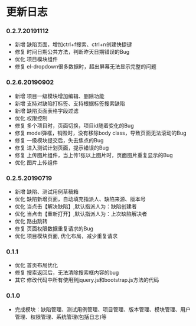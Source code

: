 # 更新日志

### 0.2.7.20191112
* 新增 缺陷页面，增加ctrl+f搜索、ctrl+n创建快捷键
* 修复 时间日期公共方法，判断昨天日期错误的Bug
* 优化 项目模块组件
* 修复 el-dropdown很多数据时，超出屏幕无法显示完整的问题

### 0.2.6.20190902
* 新增 项目一级模块增加编辑、删除功能
* 新增 支持对缺陷打标签、支持根据标签搜索缺陷
* 新增 缺陷页面表格字段过滤
* 优化 权限控制
* 修复 多个项目时，页面切换，项目id随着变化的Bug
* 修复 model弹框，销毁时，没有移除body class，导致页面无法滚动的Bug
* 修复 一级模块提交后，失去焦点的Bug
* 修复 进入测试计划页面，提示错误的Bug
* 修复 上传图片组件，当上传1张以上图片时，页面图片重复显示的Bug
* 优化 图片上传组件

### 0.2.5.20190719
* 新增 缺陷、测试用例草稿箱
* 优化 缺陷新增页面，自动填充指派人、缺陷来源、版本号
* 优化 当点击【解决缺陷】,默认指派人为：缺陷创建者
* 优化 当点击【重新打开】,默认指派人为：上次缺陷解决者
* 优化 路由跳转
* 修复 页面权限数据重复请求的Bug
* 优化 项目模块页面, 优化布局，减少重复请求

### 0.1.1 
* 优化 首页布局优化
* 修复 搜索返回后，无法清除搜索框内容的bug
* 其它 修改代码中所有使用到jquery.js和bootstrap.js方法的代码

### 0.1.0
* 完成模块：缺陷管理、测试用例管理、项目管理、版本管理、模块管理、用户管理、权限管理、系统管理(包括日志)等

